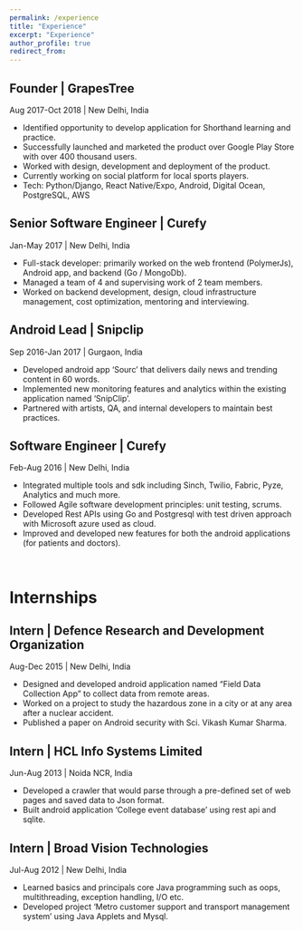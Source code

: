 ```yaml
---
permalink: /experience
title: "Experience"
excerpt: "Experience"
author_profile: true
redirect_from: 
---
```



Founder | GrapesTree
------
Aug 2017-Oct 2018 | New Delhi, India  
* Identified opportunity to develop application for Shorthand learning and practice.
* Successfully launched and marketed the product over Google Play Store with over 400 thousand users.
* Worked with design, development and deployment of the product.
* Currently working on social platform for local sports players.
* Tech: Python/Django, React Native/Expo, Android, Digital Ocean, PostgreSQL, AWS

Senior Software Engineer | Curefy
------
Jan-May 2017 | New Delhi, India  
* Full-stack developer: primarily worked on the web frontend (PolymerJs), Android app, and backend (Go / MongoDb).
* Managed a team of 4 and supervising work of 2 team members.
* Worked on backend development, design, cloud infrastructure management, cost optimization, mentoring and interviewing.

Android Lead | Snipclip
------
Sep 2016-Jan 2017 | Gurgaon, India  
* Developed android app ‘Sourc’ that delivers daily news and trending content in 60 words.
* Implemented new monitoring features and analytics within the existing application named ‘SnipClip’.
* Partnered with artists, QA, and internal developers to maintain best practices.

Software Engineer | Curefy
------
Feb-Aug 2016 | New Delhi, India  
* Integrated multiple tools and sdk including Sinch, Twilio, Fabric, Pyze, Analytics and much more.
* Followed Agile software development principles: unit testing, scrums.
* Developed Rest APIs using Go and Postgresql with test driven approach with Microsoft azure used as cloud.
* Improved and developed new features for both the android applications (for patients and doctors).

<br/>

Internships
======

Intern | Defence Research and Development Organization 
------
Aug-Dec 2015 | New Delhi, India  
* Designed and developed android application named “Field Data Collection App” to collect data from remote areas.
* Worked on a project to study the hazardous zone in a city or at any area after a nuclear accident.
* Published a paper on Android security with Sci. Vikash Kumar Sharma.

Intern | HCL Info Systems Limited
------
Jun-Aug 2013 | Noida NCR, India  
* Developed a crawler that would parse through a pre-defined set of web pages and saved data to Json format.
* Built android application ‘College event database’ using rest api and sqlite.

Intern | Broad Vision Technologies
------
Jul-Aug 2012 | New Delhi, India  
* Learned basics and principals core Java programming such as oops, multithreading, exception handling, I/O etc.
* Developed project ‘Metro customer support and transport management system’ using Java Applets and Mysql.


